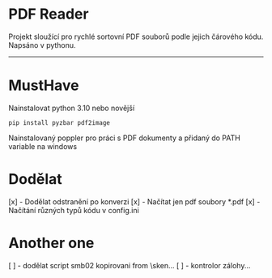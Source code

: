 # PDF Reader
Projekt sloužící pro rychlé sortovní PDF souborů podle jejich čárového kódu. Napsáno v pythonu.

---

# MustHave
Nainstalovat python 3.10 nebo novější

`pip install pyzbar pdf2image`

Nainstalovaný poppler pro práci s PDF dokumenty a přidaný do PATH variable na windows

# Dodělat

[x] - Dodělat odstranění po konverzi
[x] - Načítat jen pdf soubory *.pdf
[x] - Načítání různých typů kódu v config.ini

# Another one

[ ] - dodělat script smb02 kopirovani from \sken\...
[ ] - kontrolor zálohy...